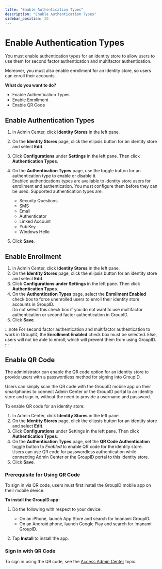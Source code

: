 ```yaml
---
title: "Enable Authentication Types"
description: "Enable Authentication Types"
sidebar_position: 20
---
```


# Enable Authentication Types

You must enable authentication types for an identity store to allow users to use them for second
factor authentication and multifactor authentication.

Moreover, you must also enable enrollment for an identity store, so users can enroll their accounts.

**What do you want to do?**

- Enable Authentication Types
- Enable Enrollment
- Enable QR Code

## Enable Authentication Types

1. In Admin Center, click **Identity Stores** in the left pane.
2. On the **Identity Stores** page, click the ellipsis button for an identity store and select
   **Edit**.
3. Click **Configurations** under **Settings** in the left pane. Then click **Authentication
   Types**.
4. On the **Authentication Types** page, use the toggle button for an authentication type to enable
   or disable it.  
   Enabled authentications types are available to identity store users for enrollment and
   authentication. You must configure them before they can be used. Supported authentication types
   are:

    - Security Questions
    - SMS
    - Email
    - Authenticator
    - Linked Account
    - YubiKey
    - Windows Hello

5. Click **Save**.

## Enable Enrollment

1. In Admin Center, click **Identity Stores** in the left pane.
2. On the **Identity Stores** page, click the ellipsis button for an identity store and select
   **Edit**.
3. Click **Configurations under Settings** in the left pane. Then click **Authentication Types**.
4. On the **Authentication Types** page, select the **Enrollment Enabled** check box to force
   unenrolled users to enroll their identity store accounts in GroupID.  
   Do not select this check box if you do not want to use multifactor authentication or second
   factor authentication in GroupID.
5. Click **Save**.

:::note
For second factor authentication and multifactor authentication to work in GroupID, the
**Enrollment Enabled** check box must be selected. Else, users will not be able to enroll, which
will prevent them from using GroupID.
:::


## Enable QR Code

The administrator can enable the QR code option for an identity store to provide users with a
passwordless method for signing into GroupID.

Users can simply scan the QR code with the GroupID mobile app on their smartphones to connect Admin
Center or the GroupID portal to an identity store and sign in, without the need to provide a
username and password.

To enable QR code for an identity store:

1. In Admin Center, click **Identity Stores** in the left pane.
2. On the **Identity Stores** page, click the ellipsis button for an identity store and select
   **Edit**.
3. Click **Configurations** under Settings in the left pane. Then click **Authentication Types**.
4. On the **Authentication Types** page, set the **QR Code Authentication** toggle button to
   _Enabled_ to enable QR code for the identity store.  
   Users can use QR code for passwordless authentication while connecting Admin Center or the
   GroupID portal to this identity store.
5. Click **Save**.

### Prerequisite for Using QR Code

To sign in via QR code, users must first install the GroupID mobile app on their mobile device.

**To install the GroupID app:**

1. Do the following with respect to your device:

    - On an iPhone, launch App Store and search for Imanami GroupID.
    - On an Android phone, launch Google Play and search for Imanami GroupID.

2. Tap **Install** to install the app.

### Sign in with QR Code

To sign in using the QR code, see the
[Access Admin Center](/docs/directorymanager/11.0/admincenter/signin.md) topic.
